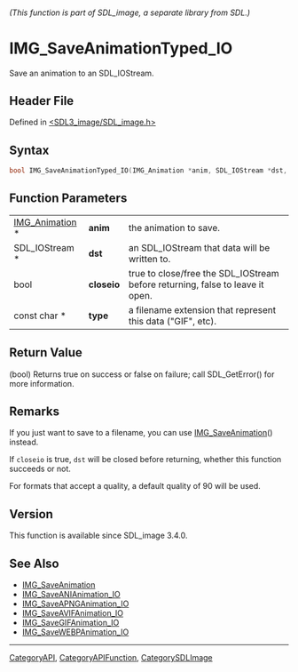 ###### (This function is part of SDL_image, a separate library from SDL.)
# IMG_SaveAnimationTyped_IO

Save an animation to an SDL_IOStream.

## Header File

Defined in [<SDL3_image/SDL_image.h>](https://github.com/libsdl-org/SDL_image/blob/main/include/SDL3_image/SDL_image.h)

## Syntax

```c
bool IMG_SaveAnimationTyped_IO(IMG_Animation *anim, SDL_IOStream *dst, bool closeio, const char *type);
```

## Function Parameters

|                                  |             |                                                                               |
| -------------------------------- | ----------- | ----------------------------------------------------------------------------- |
| [IMG_Animation](IMG_Animation) * | **anim**    | the animation to save.                                                        |
| SDL_IOStream *                   | **dst**     | an SDL_IOStream that data will be written to.                                 |
| bool                             | **closeio** | true to close/free the SDL_IOStream before returning, false to leave it open. |
| const char *                     | **type**    | a filename extension that represent this data ("GIF", etc).                   |

## Return Value

(bool) Returns true on success or false on failure; call SDL_GetError() for
more information.

## Remarks

If you just want to save to a filename, you can use
[IMG_SaveAnimation](IMG_SaveAnimation)() instead.

If `closeio` is true, `dst` will be closed before returning, whether this
function succeeds or not.

For formats that accept a quality, a default quality of 90 will be used.

## Version

This function is available since SDL_image 3.4.0.

## See Also

- [IMG_SaveAnimation](IMG_SaveAnimation)
- [IMG_SaveANIAnimation_IO](IMG_SaveANIAnimation_IO)
- [IMG_SaveAPNGAnimation_IO](IMG_SaveAPNGAnimation_IO)
- [IMG_SaveAVIFAnimation_IO](IMG_SaveAVIFAnimation_IO)
- [IMG_SaveGIFAnimation_IO](IMG_SaveGIFAnimation_IO)
- [IMG_SaveWEBPAnimation_IO](IMG_SaveWEBPAnimation_IO)

----
[CategoryAPI](CategoryAPI), [CategoryAPIFunction](CategoryAPIFunction), [CategorySDLImage](CategorySDLImage)

